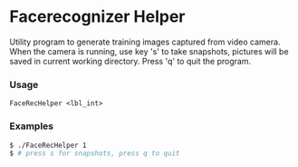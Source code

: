 # Facerecognizer Helper

Utility program to generate training images captured from video camera.
When the camera is running, use key 's' to take snapshots, pictures will 
be saved in current working directory.
Press 'q' to quit the program.

### Usage

```
FaceRecHelper <lbl_int>
```

### Examples

```sh
$ ./FaceRecHelper 1
$ # press s for snapshots, press q to quit 
```
